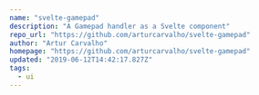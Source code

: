 ```yaml
---
name: "svelte-gamepad"
description: "A Gamepad handler as a Svelte component"
repo_url: "https://github.com/arturcarvalho/svelte-gamepad"
author: "Artur Carvalho"
homepage: "https://github.com/arturcarvalho/svelte-gamepad"
updated: "2019-06-12T14:42:17.827Z"
tags: 
  - ui
---
```

